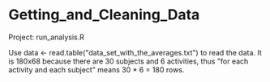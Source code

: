 # Getting_and_Cleaning_Data

Project: run_analysis.R

Use data <- read.table("data_set_with_the_averages.txt") to read the data. 
It is 180x68 because there are 30 subjects and 6 activities, thus "for each activity and each subject" means 30 * 6 = 180 rows.
